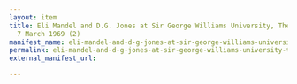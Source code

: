```yaml
---
layout: item
title: Eli Mandel and D.G. Jones at Sir George Williams University, The Poetry Series,
  7 March 1969 (2)
manifest_name: eli-mandel-and-d-g-jones-at-sir-george-williams-university-the-poetry-series-7-march-1969-2-
permalink: eli-mandel-and-d-g-jones-at-sir-george-williams-university-the-poetry-series-7-march-1969-2-
external_manifest_url: 

---
```

<!-- Add an essay or interpretive material below this line,
using HTML or markdown.  Do not modify this file above this line -->
